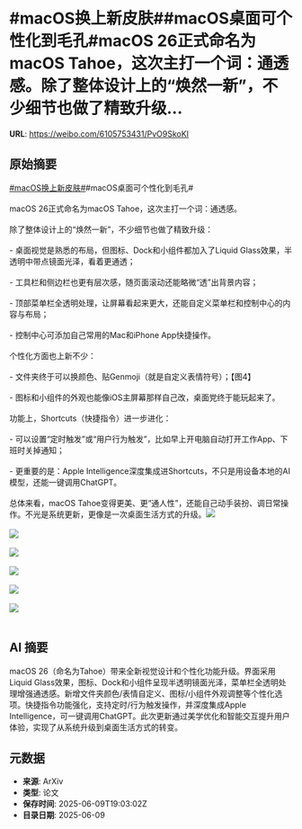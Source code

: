 # #macOS换上新皮肤##macOS桌面可个性化到毛孔#macOS 26正式命名为macOS Tahoe，这次主打一个词：通透感。除了整体设计上的“焕然一新”，不少细节也做了精致升级...

**URL**: https://weibo.com/6105753431/PvO9SkoKI

## 原始摘要

<a href="https://m.weibo.cn/search?containerid=231522type%3D1%26t%3D10%26q%3D%23macOS%E6%8D%A2%E4%B8%8A%E6%96%B0%E7%9A%AE%E8%82%A4%23&amp;extparam=%23macOS%E6%8D%A2%E4%B8%8A%E6%96%B0%E7%9A%AE%E8%82%A4%23" data-hide=""><span class="surl-text">#macOS换上新皮肤#</span></a>#macOS桌面可个性化到毛孔#<br><br>macOS 26正式命名为macOS Tahoe，这次主打一个词：通透感。<br><br>除了整体设计上的“焕然一新”，不少细节也做了精致升级：<br><br>- 桌面视觉是熟悉的布局，但图标、Dock和小组件都加入了Liquid Glass效果，半透明中带点镜面光泽，看着更通透；<br>    <br>- 工具栏和侧边栏也更有层次感，随页面滚动还能略微“透”出背景内容；<br>    <br>- 顶部菜单栏全透明处理，让屏幕看起来更大，还能自定义菜单栏和控制中心的内容与布局；<br>    <br>- 控制中心可添加自己常用的Mac和iPhone App快捷操作。<br>    <br>个性化方面也上新不少：<br><br>- 文件夹终于可以换颜色、贴Genmoji（就是自定义表情符号）；【图4】<br>    <br>- 图标和小组件的外观也能像iOS主屏幕那样自己改，桌面党终于能玩起来了。<br>    <br>功能上，Shortcuts（快捷指令）进一步进化：<br><br>- 可以设置“定时触发”或“用户行为触发”，比如早上开电脑自动打开工作App、下班时关掉通知；<br>    <br>- 更重要的是：Apple Intelligence深度集成进Shortcuts，不只是用设备本地的AI模型，还能一键调用ChatGPT。<br>    <br>总体来看，macOS Tahoe变得更美、更“通人性”，还能自己动手装扮、调日常操作。不光是系统更新，更像是一次桌面生活方式的升级。<img style="" src="https://tvax4.sinaimg.cn/large/006Fd7o3ly1i29mj70a15j30a005ngmq.jpg" referrerpolicy="no-referrer"><br><br><img style="" src="https://tvax2.sinaimg.cn/large/006Fd7o3ly1i29mkb214hj30a005nt9v.jpg" referrerpolicy="no-referrer"><br><br><img style="" src="https://tvax4.sinaimg.cn/large/006Fd7o3ly1i29mjamxetj30a005n3zq.jpg" referrerpolicy="no-referrer"><br><br><img style="" src="https://tvax3.sinaimg.cn/large/006Fd7o3ly1i29mm3lw8dj30p00e2jtl.jpg" referrerpolicy="no-referrer"><br><br><img style="" src="https://tvax4.sinaimg.cn/large/006Fd7o3ly1i29mjxgst1j30p00e2n36.jpg" referrerpolicy="no-referrer"><br><br><img style="" src="https://tvax1.sinaimg.cn/large/006Fd7o3ly1i29mjc6b1oj30a005n403.jpg" referrerpolicy="no-referrer"><br><br>

## AI 摘要

macOS 26（命名为Tahoe）带来全新视觉设计和个性化功能升级。界面采用Liquid Glass效果，图标、Dock和小组件呈现半透明镜面光泽，菜单栏全透明处理增强通透感。新增文件夹颜色/表情自定义、图标/小组件外观调整等个性化选项。快捷指令功能强化，支持定时/行为触发操作，并深度集成Apple Intelligence，可一键调用ChatGPT。此次更新通过美学优化和智能交互提升用户体验，实现了从系统升级到桌面生活方式的转变。

## 元数据

- **来源**: ArXiv
- **类型**: 论文
- **保存时间**: 2025-06-09T19:03:02Z
- **目录日期**: 2025-06-09

